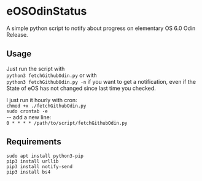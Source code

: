 # eOSOdinStatus
A simple python script to notify about progress on elementary OS 6.0 Odin Release.

## Usage
Just run the script with  
`python3 fetchGithubOdin.py` or with  
`python3 fetchGithubOdin.py -n` if you want to get a notification, even if the State of eOS has not changed since last time you checked.

I just run it hourly with cron:  
`chmod +x ./fetchGithubOdin.py`  
`sudo crontab -e`  
-- add a new line:  
`0 * * * * /path/to/script/fetchGithubOdin.py`
## Requirements
`sudo apt install python3-pip`  
`pip3 install urllib`  
`pip3 install notify-send`  
`pip3 install bs4`
